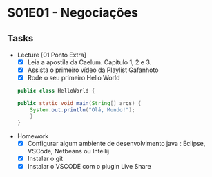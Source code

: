 # S01E01 - Negociações 

## Tasks

- Lecture [01 Ponto Extra]
    - [x] Leia a apostila da Caelum. Capítulo 1, 2 e 3.
    - [x] Assista o primeiro vídeo da Playlist Gafanhoto
    - [x] Rode o seu primeiro Hello World 

    ```JAVA
    public class HelloWorld {

    public static void main(String[] args) {
        System.out.println("Olá, Mundo!");
        }
    }
    ```
- Homework
    - [x] Configurar algum ambiente de desenvolvimento java : Eclipse, VSCode, Netbeans ou Intellij
    - [x] Instalar o git
    - [x] Instalar o VSCODE com o plugin Live Share

